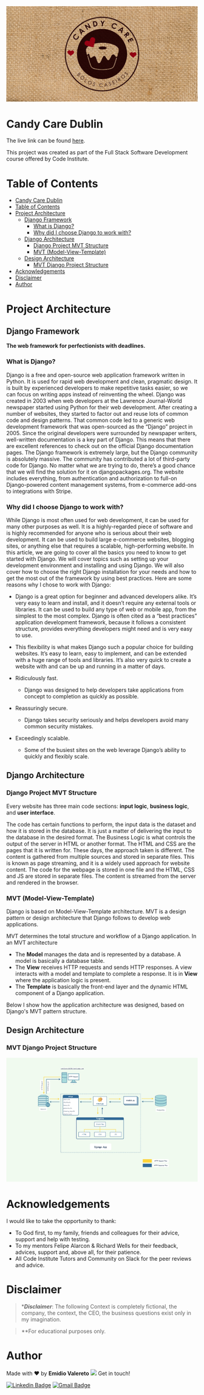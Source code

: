 <img src="./readme-files/imgs/candy_care_logo.jpg">

# Candy Care Dublin

The live link can be found <a href="https://candycaredublin.herokuapp.com/" target="_blank" rel="noopener">here</a>.

This project was created as part of the Full Stack Software Development course offered by Code Institute.

# Table of Contents

- [Candy Care Dublin](#candy-care-dublin)
- [Table of Contents](#table-of-contents)
- [Project Architecture](#project-architecture)
  - [Django Framework](#django-framework)
    - [What is Django?](#what-is-django)
    - [Why did I choose Django to work with?](#why-did-i-choose-django-to-work-with)
  - [Django Architecture](#django-architecture)
    - [Django Project MVT Structure](#django-project-mvt-structure)
    - [MVT (Model-View-Template)](#mvt-model-view-template)
  - [Design Architecture](#design-architecture)
    - [MVT Django Project Structure](#mvt-django-project-structure)
- [Acknowledgements](#acknowledgements)
- [Disclaimer](#disclaimer)
- [Author](#author)

# Project Architecture

## Django Framework

**The web framework for perfectionists with deadlines.**

### What is Django?

Django is a free and open-source web application framework written in Python. It is used for rapid web development and clean, pragmatic design. It is built by experienced developers to make repetitive tasks easier, so we can focus on writing apps instead of reinventing the wheel. Django was created in 2003 when web developers at the Lawrence Journal-World newspaper started using Python for their web development. After creating a number of websites, they started to factor out and reuse lots of common code and design patterns. That common code led to a generic web development framework that was open-sourced as the “Django” project in 2005. Since the original developers were surrounded by newspaper writers, well-written documentation is a key part of Django. This means that there are excellent references to check out on the official Django documentation pages. The Django framework is extremely large, but the Django community is absolutely massive. The community has contributed a lot of third-party code for Django. No matter what we are trying to do, there’s a good chance that we will find the solution for it on djangopackages.org. The website includes everything, from authentication and authorization to full-on Django-powered content management systems, from e-commerce add-ons to integrations with Stripe.

### Why did I choose Django to work with?

While Django is most often used for web development, it can be used for many other purposes as well. It is a highly-regarded piece of software and is highly recommended for anyone who is serious about their web development. It can be used to build large e-commerce websites, blogging sites, or anything else that requires a scalable, high-performing website. In this article, we are going to cover all the basics you need to know to get started with Django. We will cover topics such as setting up your development environment and installing and using Django. We will also cover how to choose the right Django installation for your needs and how to get the most out of the framework by using best practices. Here are some reasons why I chose to work with Django:

 - Django is a great option for beginner and advanced developers alike. It’s very easy to learn and install, and it doesn’t require any external tools or libraries. It can be used to build any type of web or mobile app, from the simplest to the most complex. Django is often cited as a “best practices” application development framework, because it follows a consistent structure, provides everything developers might need and is very easy to use.
 
 - This flexibility is what makes Django such a popular choice for building websites. It’s easy to learn, easy to implement, and can be extended with a huge range of tools and libraries. It’s also very quick to create a website with and can be up and running in a matter of days.
 
 - Ridiculously fast.
     - Django was designed to help developers take applications from concept to completion as quickly as possible. 

 - Reassuringly secure.
     - Django takes security seriously and helps developers avoid many common security mistakes.

 - Exceedingly scalable.
     - Some of the busiest sites on the web leverage Django’s ability to quickly and flexibly scale.

## Django Architecture

### Django Project MVT Structure

Every website has three main code sections: **input logic**, **business logic**, and **user interface**.

The code has certain functions to perform, the input data is the dataset and how it is stored in the database. It is just a matter of delivering the input to the database in the desired format. The Business Logic is what controls the output of the server in HTML or another format. The HTML and CSS are the pages that it is written for. These days, the approach taken is different. The content is gathered from multiple sources and stored in separate files. This is known as page streaming, and it is a widely used approach for website content. The code for the webpage is stored in one file and the HTML, CSS and JS are stored in separate files. The content is streamed from the server and rendered in the browser.

### MVT (Model-View-Template)

Django is based on Model-View-Template architecture. MVT is a design pattern or design architecture that Django follows to develop web applications.

MVT determines the total structure and workflow of a Django application. In an MVT architecture

 - The **Model** manages the data and is represented by a database. A model is basically a database table.
 - The **View** receives HTTP requests and sends HTTP responses. A view interacts with a model and template to complete a response. It is in **View** where the application logic is present.
 - The **Template** is basically the front-end layer and the dynamic HTML component of a Django application.

Below I show how the application architecture was designed, based on Django's MVT pattern structure.

## Design Architecture

### MVT Django Project Structure

<img src="./readme-files/imgs/architecture_design.jpg"/>

# Acknowledgements

I would like to take the opportunity to thank:

 - To God first, to my family, friends and colleagues for their advice, support and help with testing.
 - To my mentors Felipe Alarcon & Richard Wells for their feedback, advices, support and, above all, for their patience.
 - All Code Institute Tutors and Community on Slack for the peer reviews and advice.


# Disclaimer

> ****Disclaimer***: The following Context is completely fictional, the company, the context, the CEO, the business questions exist only in my imagination.

> **For educational purposes only.

# Author

Made with ❤️ by <b>Emidio Valereto</b> <img src="https://raw.githubusercontent.com/MartinHeinz/MartinHeinz/master/wave.gif" width="16px"> Get in touch!

[![Linkedin Badge](https://img.shields.io/badge/-Emidio-blue?style=flat-square&logo=Linkedin&logoColor=white&link=https://www.linkedin.com/in/emidiovalereto/)](https://www.linkedin.com/in/emidiovalereto/) [![Gmail Badge](https://img.shields.io/badge/-emidio.valereto@gmail.com-c14438?style=flat-square&logo=Gmail&logoColor=white&link=mailto:emidio.valereto@gmail.com)](mailto:emidio.valereto@gmail.com)
